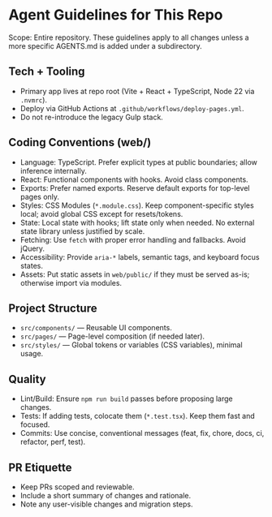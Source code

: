 # Agent Guidelines for This Repo

Scope: Entire repository. These guidelines apply to all changes unless a more specific AGENTS.md is added under a subdirectory.

## Tech + Tooling

- Primary app lives at repo root (Vite + React + TypeScript, Node 22 via `.nvmrc`).
- Deploy via GitHub Actions at `.github/workflows/deploy-pages.yml`.
- Do not re-introduce the legacy Gulp stack.

## Coding Conventions (web/)

- Language: TypeScript. Prefer explicit types at public boundaries; allow inference internally.
- React: Functional components with hooks. Avoid class components.
- Exports: Prefer named exports. Reserve default exports for top-level pages only.
- Styles: CSS Modules (`*.module.css`). Keep component-specific styles local; avoid global CSS except for resets/tokens.
- State: Local state with hooks; lift state only when needed. No external state library unless justified by scale.
- Fetching: Use `fetch` with proper error handling and fallbacks. Avoid jQuery.
- Accessibility: Provide `aria-*` labels, semantic tags, and keyboard focus states.
- Assets: Put static assets in `web/public/` if they must be served as-is; otherwise import via modules.

## Project Structure

- `src/components/` — Reusable UI components.
- `src/pages/` — Page-level composition (if needed later).
- `src/styles/` — Global tokens or variables (CSS variables), minimal usage.

## Quality

- Lint/Build: Ensure `npm run build` passes before proposing large changes.
- Tests: If adding tests, colocate them (`*.test.tsx`). Keep them fast and focused.
- Commits: Use concise, conventional messages (feat, fix, chore, docs, ci, refactor, perf, test).

## PR Etiquette

- Keep PRs scoped and reviewable.
- Include a short summary of changes and rationale.
- Note any user-visible changes and migration steps.
